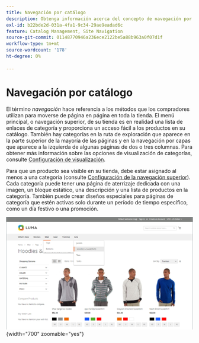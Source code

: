 ```yaml
---
title: Navegación por catálogo
description: Obtenga información acerca del concepto de navegación por catálogos en una tienda web.
exl-id: b22bde2d-031a-4fa1-9c34-29ae9eadad6c
feature: Catalog Management, Site Navigation
source-git-commit: 01148770946a236ece2122be5a88b963a0f07d1f
workflow-type: tm+mt
source-wordcount: '178'
ht-degree: 0%

---
```


# Navegación por catálogo

El término _navegación_ hace referencia a los métodos que los compradores utilizan para moverse de página en página en toda la tienda. El menú principal, o navegación superior, de su tienda es en realidad una lista de enlaces de categoría y proporciona un acceso fácil a los productos en su catálogo. También hay categorías en la ruta de exploración que aparece en la parte superior de la mayoría de las páginas y en la navegación por capas que aparece a la izquierda de algunas páginas de dos o tres columnas. Para obtener más información sobre las opciones de visualización de categorías, consulte [Configuración de visualización](categories-display-settings.md).

Para que un producto sea visible en su tienda, debe estar asignado al menos a una categoría (consulte [Configuración de la navegación superior](navigation-top.md)). Cada categoría puede tener una página de aterrizaje dedicada con una imagen, un bloque estático, una descripción y una lista de productos en la categoría. También puede crear diseños especiales para páginas de categoría que estén activas solo durante un período de tiempo específico, como un día festivo o una promoción.

![Navegación por el catálogo en la tienda](./assets/storefront-menu-levels.png){width="700" zoomable="yes"}
